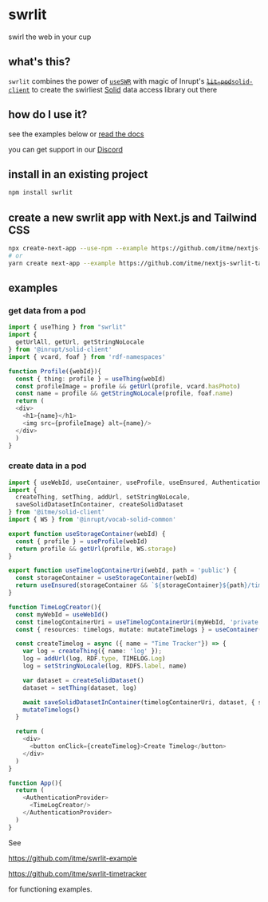 # swrlit

swirl the web in your cup

## what's this?

`swrlit` combines the power of [`useSWR`](https://swr.vercel.app/)
with magic of Inrupt's [~~`lit-pod`~~`solid-client`](https://github.com/inrupt/solid-client-js) to create
the swirliest [Solid](https://solidproject.org) data access library
out there

## how do I use it?

see the examples below or [read the docs](https://swrlit.me)

you can get support in our [Discord](https://discord.gg/5uqe7Wk3Sm)

## install in an existing project

``` sh
npm install swrlit
```

## create a new swrlit app with Next.js and Tailwind CSS

``` sh
npx create-next-app --use-npm --example https://github.com/itme/nextjs-swrlit-tailwindcss nextjs-swrlit-tailwindcss-app
# or
yarn create next-app --example https://github.com/itme/nextjs-swrlit-tailwindcss nextjs-swrlit-tailwindcss-app
```


## examples

### get data from a pod

``` typescript
import { useThing } from "swrlit"
import {
  getUrlAll, getUrl, getStringNoLocale
} from '@inrupt/solid-client'
import { vcard, foaf } from 'rdf-namespaces'

function Profile({webId}){
  const { thing: profile } = useThing(webId)
  const profileImage = profile && getUrl(profile, vcard.hasPhoto)
  const name = profile && getStringNoLocale(profile, foaf.name)
  return (
  <div>
    <h1>{name}</h1>
    <img src={profileImage} alt={name}/>
  </div>
  )
}
```

### create data in a pod


``` typescript
import { useWebId, useContainer, useProfile, useEnsured, AuthenticationProvider } from "swrlit"
import {
  createThing, setThing, addUrl, setStringNoLocale,
  saveSolidDatasetInContainer, createSolidDataset
} from '@itme/solid-client'
import { WS } from '@inrupt/vocab-solid-common'

export function useStorageContainer(webId) {
  const { profile } = useProfile(webId)
  return profile && getUrl(profile, WS.storage)
}

export function useTimelogContainerUri(webId, path = 'public') {
  const storageContainer = useStorageContainer(webId)
  return useEnsured(storageContainer && `${storageContainer}${path}/timelogs/`)
}

function TimeLogCreator(){
  const myWebId = useWebId()
  const timelogContainerUri = useTimelogContainerUri(myWebId, 'private')
  const { resources: timelogs, mutate: mutateTimelogs } = useContainer(timelogContainerUri)

  const createTimelog = async ({ name = "Time Tracker"}) => {
    var log = createThing({ name: 'log' });
    log = addUrl(log, RDF.type, TIMELOG.Log)
    log = setStringNoLocale(log, RDFS.label, name)

    var dataset = createSolidDataset()
    dataset = setThing(dataset, log)

    await saveSolidDatasetInContainer(timelogContainerUri, dataset, { slugSuggestion: name })
    mutateTimelogs()
  }

  return (
    <div>
      <button onClick={createTimelog}>Create Timelog</button>
    </div>
  )
}

function App(){
  return (
    <AuthenticationProvider>
      <TimeLogCreator/>
    </AuthenticationProvider>
  )
}
```

See

https://github.com/itme/swrlit-example

https://github.com/itme/swrlit-timetracker

for functioning examples.
